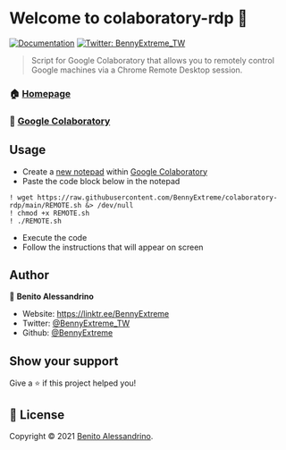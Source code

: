 # Welcome to colaboratory-rdp 👋
[![Documentation](https://img.shields.io/badge/documentation-yes-brightgreen.svg)](https://github.com/BennyExtreme/colaboratory-rdp#readme)
[![Twitter: BennyExtreme\_TW](https://img.shields.io/twitter/follow/BennyExtreme\_TW.svg?style=social)](https://twitter.com/BennyExtreme\_TW)

> Script for Google Colaboratory that allows you to remotely control Google machines via a Chrome Remote Desktop session.

### 🏠 [Homepage](https://github.com/BennyExtreme/colaboratory-rdp)
### 🔗 [Google Colaboratory](https://colab.research.google.com/)

## Usage

- Create a [new notepad](https://colab.research.google.com/#create=true) within [Google Colaboratory](https://colab.research.google.com/)
- Paste the code block below in the notepad
```
! wget https://raw.githubusercontent.com/BennyExtreme/colaboratory-rdp/main/REMOTE.sh &> /dev/null
! chmod +x REMOTE.sh
! ./REMOTE.sh
```
- Execute the code
- Follow the instructions that will appear on screen

## Author

👤 **Benito Alessandrino**

* Website: https://linktr.ee/BennyExtreme
* Twitter: [@BennyExtreme\_TW](https://twitter.com/BennyExtreme\_TW)
* Github: [@BennyExtreme](https://github.com/BennyExtreme)

## Show your support

Give a ⭐️ if this project helped you!


## 📝 License

Copyright © 2021 [Benito Alessandrino](https://github.com/BennyExtreme).